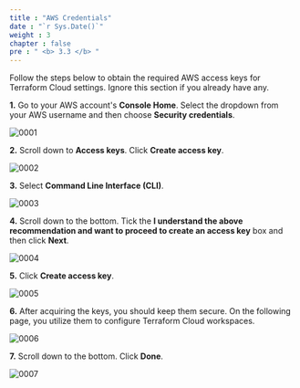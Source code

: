 ```yaml
---
title : "AWS Credentials"
date : "`r Sys.Date()`"
weight : 3
chapter : false
pre : " <b> 3.3 </b> "
---
```


Follow the steps below to obtain the required AWS access keys for Terraform Cloud settings. Ignore this section if you already have any.

**1.** Go to your AWS account's **Console Home**. Select the dropdown from your AWS username and then choose **Security credentials**.

![0001](/images/3/3/0001.svg?featherlight=false&width=100pc)

**2.** Scroll down to **Access keys**. Click **Create access key**.

![0002](/images/3/3/0002.svg?featherlight=false&width=100pc)

**3.** Select **Command Line Interface (CLI)**.

![0003](/images/3/3/0003.svg?featherlight=false&width=100pc)

**4.** Scroll down to the bottom. Tick the **I understand the above recommendation and want to proceed to create an access key** box and then click **Next**.

![0004](/images/3/3/0004.svg?featherlight=false&width=100pc)

**5.** Click **Create access key**.

![0005](/images/3/3/0005.svg?featherlight=false&width=100pc)

**6.** After acquiring the keys, you should keep them secure. On the following page, you utilize them to configure Terraform Cloud workspaces.

![0006](/images/3/3/0006.svg?featherlight=false&width=100pc)

**7.** Scroll down to the bottom. Click **Done**.

![0007](/images/3/3/0007.svg?featherlight=false&width=100pc)